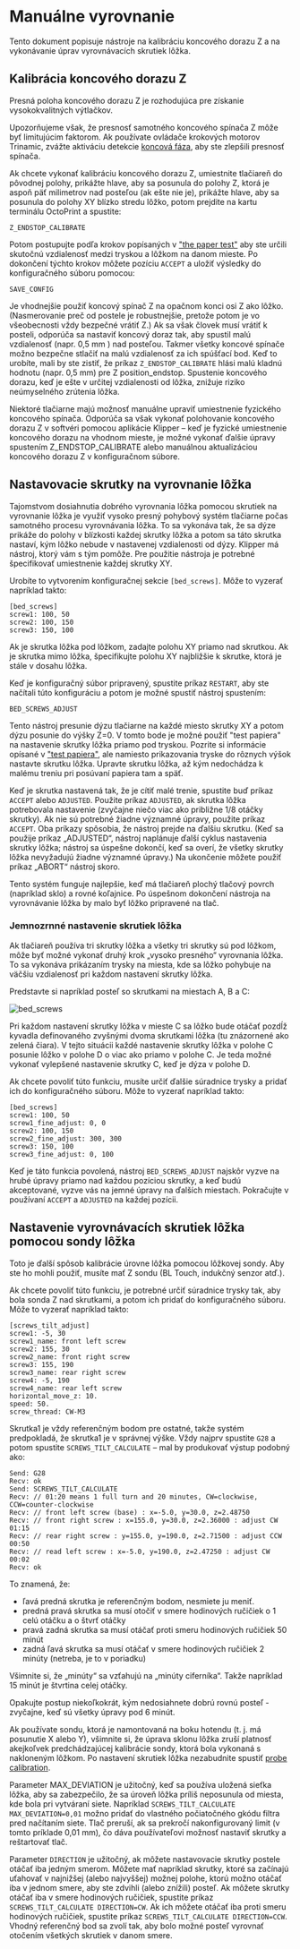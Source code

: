 # Manuálne vyrovnanie

Tento dokument popisuje nástroje na kalibráciu koncového dorazu Z a na vykonávanie úprav vyrovnávacích skrutiek lôžka.

## Kalibrácia koncového dorazu Z

Presná poloha koncového dorazu Z je rozhodujúca pre získanie vysokokvalitných výtlačkov.

Upozorňujeme však, že presnosť samotného koncového spínača Z môže byť limitujúcim faktorom. Ak používate ovládače krokových motorov Trinamic, zvážte aktiváciu detekcie [koncová fáza](Endstop_Phase.md), aby ste zlepšili presnosť spínača.

Ak chcete vykonať kalibráciu koncového dorazu Z, umiestnite tlačiareň do pôvodnej polohy, prikážte hlave, aby sa posunula do polohy Z, ktorá je aspoň päť milimetrov nad posteľou (ak ešte nie je), prikážte hlave, aby sa posunula do polohy XY blízko stredu lôžko, potom prejdite na kartu terminálu OctoPrint a spustite:

```
Z_ENDSTOP_CALIBRATE
```

Potom postupujte podľa krokov popísaných v ["the paper test"](Bed_Level.md#the-paper-test) aby ste určili skutočnú vzdialenosť medzi tryskou a lôžkom na danom mieste. Po dokončení týchto krokov môžete pozíciu `ACCEPT` a uložiť výsledky do konfiguračného súboru pomocou:

```
SAVE_CONFIG
```

Je vhodnejšie použiť koncový spínač Z na opačnom konci osi Z ako lôžko. (Nasmerovanie preč od postele je robustnejšie, pretože potom je vo všeobecnosti vždy bezpečné vrátiť Z.) Ak sa však človek musí vrátiť k posteli, odporúča sa nastaviť koncový doraz tak, aby spustil malú vzdialenosť (napr. 0,5 mm ) nad posteľou. Takmer všetky koncové spínače možno bezpečne stlačiť na malú vzdialenosť za ich spúšťací bod. Keď to urobíte, mali by ste zistiť, že príkaz `Z_ENDSTOP_CALIBRATE` hlási malú kladnú hodnotu (napr. 0,5 mm) pre Z position_endstop. Spustenie koncového dorazu, keď je ešte v určitej vzdialenosti od lôžka, znižuje riziko neúmyselného zrútenia lôžka.

Niektoré tlačiarne majú možnosť manuálne upraviť umiestnenie fyzického koncového spínača. Odporúča sa však vykonať polohovanie koncového dorazu Z v softvéri pomocou aplikácie Klipper – keď je fyzické umiestnenie koncového dorazu na vhodnom mieste, je možné vykonať ďalšie úpravy spustením Z_ENDSTOP_CALIBRATE alebo manuálnou aktualizáciou koncového dorazu Z v konfiguračnom súbore.

## Nastavovacie skrutky na vyrovnanie lôžka

Tajomstvom dosiahnutia dobrého vyrovnania lôžka pomocou skrutiek na vyrovnanie lôžka je využiť vysoko presný pohybový systém tlačiarne počas samotného procesu vyrovnávania lôžka. To sa vykonáva tak, že sa dýze prikáže do polohy v blízkosti každej skrutky lôžka a potom sa táto skrutka nastaví, kým lôžko nebude v nastavenej vzdialenosti od dýzy. Klipper má nástroj, ktorý vám s tým pomôže. Pre použitie nástroja je potrebné špecifikovať umiestnenie každej skrutky XY.

Urobíte to vytvorením konfiguračnej sekcie `[bed_screws]`. Môže to vyzerať napríklad takto:

```
[bed_screws]
screw1: 100, 50
screw2: 100, 150
screw3: 150, 100
```

Ak je skrutka lôžka pod lôžkom, zadajte polohu XY priamo nad skrutkou. Ak je skrutka mimo lôžka, špecifikujte polohu XY najbližšie k skrutke, ktorá je stále v dosahu lôžka.

Keď je konfiguračný súbor pripravený, spustite príkaz `RESTART`, aby ste načítali túto konfiguráciu a potom je možné spustiť nástroj spustením:

```
BED_SCREWS_ADJUST
```

Tento nástroj presunie dýzu tlačiarne na každé miesto skrutky XY a potom dýzu posunie do výšky Z=0. V tomto bode je možné použiť "test papiera" na nastavenie skrutky lôžka priamo pod tryskou. Pozrite si informácie opísané v ["test papiera"](Bed_Level.md#the-paper-test), ale namiesto prikazovania tryske do rôznych výšok nastavte skrutku lôžka. Upravte skrutku lôžka, až kým nedochádza k malému treniu pri posúvaní papiera tam a späť.

Keď je skrutka nastavená tak, že je cítiť malé trenie, spustite buď príkaz `ACCEPT` alebo `ADJUSTED`. Použite príkaz `ADJUSTED`, ak skrutka lôžka potrebovala nastavenie (zvyčajne niečo viac ako približne 1/8 otáčky skrutky). Ak nie sú potrebné žiadne významné úpravy, použite príkaz `ACCEPT`. Oba príkazy spôsobia, že nástroj prejde na ďalšiu skrutku. (Keď sa použije príkaz „ADJUSTED“, nástroj naplánuje ďalší cyklus nastavenia skrutky lôžka; nástroj sa úspešne dokončí, keď sa overí, že všetky skrutky lôžka nevyžadujú žiadne významné úpravy.) Na ukončenie môžete použiť príkaz „ABORT“ nástroj skoro.

Tento systém funguje najlepšie, keď má tlačiareň plochý tlačový povrch (napríklad sklo) a rovné koľajnice. Po úspešnom dokončení nástroja na vyrovnávanie lôžka by malo byť lôžko pripravené na tlač.

### Jemnozrnné nastavenie skrutiek lôžka

Ak tlačiareň používa tri skrutky lôžka a všetky tri skrutky sú pod lôžkom, môže byť možné vykonať druhý krok „vysoko presného“ vyrovnania lôžka. To sa vykonáva prikázaním trysky na miesta, kde sa lôžko pohybuje na väčšiu vzdialenosť pri každom nastavení skrutky lôžka.

Predstavte si napríklad posteľ so skrutkami na miestach A, B a C:

![bed_screws](img/bed_screws.svg.png)

Pri každom nastavení skrutky lôžka v mieste C sa lôžko bude otáčať pozdĺž kyvadla definovaného zvyšnými dvoma skrutkami lôžka (tu znázornené ako zelená čiara). V tejto situácii každé nastavenie skrutky lôžka v polohe C posunie lôžko v polohe D o viac ako priamo v polohe C. Je teda možné vykonať vylepšené nastavenie skrutky C, keď je dýza v polohe D.

Ak chcete povoliť túto funkciu, musíte určiť ďalšie súradnice trysky a pridať ich do konfiguračného súboru. Môže to vyzerať napríklad takto:

```
[bed_screws]
screw1: 100, 50
screw1_fine_adjust: 0, 0
screw2: 100, 150
screw2_fine_adjust: 300, 300
screw3: 150, 100
screw3_fine_adjust: 0, 100
```

Keď je táto funkcia povolená, nástroj `BED_SCREWS_ADJUST` najskôr vyzve na hrubé úpravy priamo nad každou pozíciou skrutky, a keď budú akceptované, vyzve vás na jemné úpravy na ďalších miestach. Pokračujte v používaní `ACCEPT` a `ADJUSTED` na každej pozícii.

## Nastavenie vyrovnávacích skrutiek lôžka pomocou sondy lôžka

Toto je ďalší spôsob kalibrácie úrovne lôžka pomocou lôžkovej sondy. Aby ste ho mohli použiť, musíte mať Z sondu (BL Touch, indukčný senzor atď.).

Ak chcete povoliť túto funkciu, je potrebné určiť súradnice trysky tak, aby bola sonda Z nad skrutkami, a potom ich pridať do konfiguračného súboru. Môže to vyzerať napríklad takto:

```
[screws_tilt_adjust]
screw1: -5, 30
screw1_name: front left screw
screw2: 155, 30
screw2_name: front right screw
screw3: 155, 190
screw3_name: rear right screw
screw4: -5, 190
screw4_name: rear left screw
horizontal_move_z: 10.
speed: 50.
screw_thread: CW-M3
```

Skrutka1 je vždy referenčným bodom pre ostatné, takže systém predpokladá, že skrutka1 je v správnej výške. Vždy najprv spustite `G28` a potom spustite `SCREWS_TILT_CALCULATE` – mal by produkovať výstup podobný ako:

```
Send: G28
Recv: ok
Send: SCREWS_TILT_CALCULATE
Recv: // 01:20 means 1 full turn and 20 minutes, CW=clockwise, CCW=counter-clockwise
Recv: // front left screw (base) : x=-5.0, y=30.0, z=2.48750
Recv: // front right screw : x=155.0, y=30.0, z=2.36000 : adjust CW 01:15
Recv: // rear right screw : y=155.0, y=190.0, z=2.71500 : adjust CCW 00:50
Recv: // read left screw : x=-5.0, y=190.0, z=2.47250 : adjust CW 00:02
Recv: ok
```

To znamená, že:

- ľavá predná skrutka je referenčným bodom, nesmiete ju meniť.
- predná pravá skrutka sa musí otočiť v smere hodinových ručičiek o 1 celú otáčku a o štvrť otáčky
- pravá zadná skrutka sa musí otáčať proti smeru hodinových ručičiek 50 minút
- zadná ľavá skrutka sa musí otáčať v smere hodinových ručičiek 2 minúty (netreba, je to v poriadku)

Všimnite si, že „minúty“ sa vzťahujú na „minúty ciferníka“. Takže napríklad 15 minút je štvrtina celej otáčky.

Opakujte postup niekoľkokrát, kým nedosiahnete dobrú rovnú posteľ - zvyčajne, keď sú všetky úpravy pod 6 minút.

Ak používate sondu, ktorá je namontovaná na boku hotendu (t. j. má posunutie X alebo Y), všimnite si, že úprava sklonu lôžka zruší platnosť akejkoľvek predchádzajúcej kalibrácie sondy, ktorá bola vykonaná s nakloneným lôžkom. Po nastavení skrutiek lôžka nezabudnite spustiť [probe calibration](Probe_Calibrate.md).

Parameter MAX_DEVIATION je užitočný, keď sa používa uložená sieťka lôžka, aby sa zabezpečilo, že sa úroveň lôžka príliš neposunula od miesta, kde bola pri vytváraní siete. Napríklad `SCREWS_TILT_CALCULATE MAX_DEVIATION=0,01` možno pridať do vlastného počiatočného gkódu filtra pred načítaním siete. Tlač preruší, ak sa prekročí nakonfigurovaný limit (v tomto príklade 0,01 mm), čo dáva používateľovi možnosť nastaviť skrutky a reštartovať tlač.

Parameter `DIRECTION` je užitočný, ak môžete nastavovacie skrutky postele otáčať iba jedným smerom. Môžete mať napríklad skrutky, ktoré sa začínajú uťahovať v najnižšej (alebo najvyššej) možnej polohe, ktorú možno otáčať iba v jednom smere, aby ste zdvihli (alebo znížili) posteľ. Ak môžete skrutky otáčať iba v smere hodinových ručičiek, spustite príkaz `SCREWS_TILT_CALCULATE DIRECTION=CW`. Ak ich môžete otáčať iba proti smeru hodinových ručičiek, spustite príkaz `SCREWS_TILT_CALCULATE DIRECTION=CCW`. Vhodný referenčný bod sa zvolí tak, aby bolo možné posteľ vyrovnať otočením všetkých skrutiek v danom smere.
